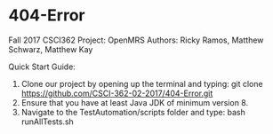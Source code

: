 # 404-Error
Fall 2017 CSCI362
Project: OpenMRS 
Authors: Ricky Ramos, Matthew Schwarz, Matthew Kay

Quick Start Guide:
1. Clone our project by opening up the terminal and typing:
git clone https://github.com/CSCI-362-02-2017/404-Error.git
2. Ensure that you have at least Java JDK of minimum version 8.
3. Navigate to the TestAutomation/scripts folder and type:
bash runAllTests.sh
